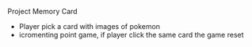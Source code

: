 Project Memory Card

- Player pick a card with images of pokemon
- icromenting point game, if player click the same card the game reset
